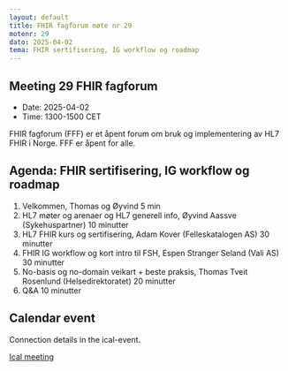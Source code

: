 ```yaml
---
layout: default
title: FHIR fagforum møte nr 29
motenr: 29
dato: 2025-04-02
tema: FHIR sertifisering, IG workflow og roadmap
---
```


## Meeting 29 FHIR fagforum

* Date: 2025-04-02  
* Time: 1300-1500 CET

FHIR fagforum (FFF) er et åpent forum om bruk og implementering av HL7 FHIR i Norge. FFF er åpent for alle.  

## Agenda: FHIR sertifisering, IG workflow og roadmap

1. Velkommen, Thomas og Øyvind 5 min
2. HL7 møter og arenaer og HL7 generell info, Øyvind Aassve (Sykehuspartner) 10 minutter  
3. HL7 FHIR kurs og sertifisering, Adam Kover (Felleskatalogen AS) 30 minutter
4. FHIR IG workflow og kort intro til FSH, Espen Stranger Seland (Vali AS) 30 minutter
5. No-basis og no-domain veikart + beste praksis, Thomas Tveit Rosenlund (Helsedirektoratet) 20 minutter
6. Q&A 10 minutter

## Calendar event

Connection details in the ical-event.

[Ical meeting](ical/FHIR%20fagforum%20%2329.ics)  
